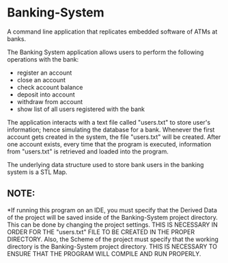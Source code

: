 # Banking-System
A command line application that replicates embedded software of ATMs at banks. 

The Banking System application allows users to perform the following operations with the bank:
  * register an account
  * close an account
  * check account balance
  * deposit into account
  * withdraw from account
  * show list of all users registered with the bank

The application interacts with a text file called "users.txt" to store user's information; hence simulating the database 
for a bank. Whenever the first account gets created in the system, the file "users.txt" will be created. After one account exists, every time that the program is executed, information from "users.txt" is retrieved and loaded into the program.

The underlying data structure used to store bank users in the banking system is a STL Map.

## NOTE: 
*If running this program on an IDE, you must specify that the Derived Data of the project will be saved inside of the Banking-System project directory. This can be done by changing the project settings. THIS IS NECESSARY IN ORDER FOR THE "users.txt" FILE TO BE CREATED IN THE PROPER DIRECTORY. Also, the Scheme of the project must specify that the working directory is the Banking-System project directory. THIS IS NECESSARY TO ENSURE THAT THE PROGRAM WILL COMPILE AND RUN PROPERLY.
